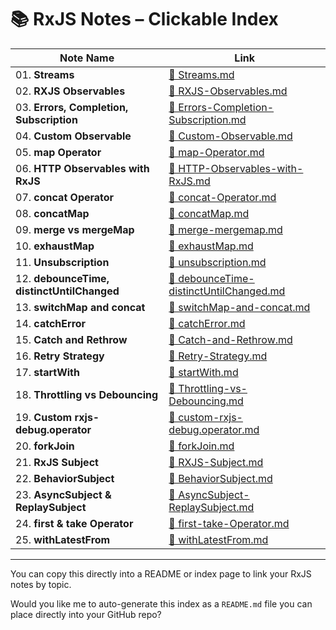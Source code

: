# 📚 RxJS Notes – Clickable Index

| Note Name                                  | Link                                                                                                                                       |
| ------------------------------------------ | ------------------------------------------------------------------------------------------------------------------------------------------ |
| 01. **Streams**                            | [📄 Streams.md](https://github.com/mallajay/rxjs-course/blob/main/Notes/01.Streams.md)                                                     |
| 02. **RXJS Observables**                   | [📄 RXJS-Observables.md](https://github.com/mallajay/rxjs-course/blob/main/Notes/02.RXJS-Observables.md)                                   |
| 03. **Errors, Completion, Subscription**   | [📄 Errors-Completion-Subscription.md](https://github.com/mallajay/rxjs-course/blob/main/Notes/03.Errors-Completion-Subscription.md)       |
| 04. **Custom Observable**                  | [📄 Custom-Observable.md](https://github.com/mallajay/rxjs-course/blob/main/Notes/04.Custom-Observable.md)                                 |
| 05. **map Operator**                       | [📄 map-Operator.md](https://github.com/mallajay/rxjs-course/blob/main/Notes/05.map-Operator.md)                                           |
| 06. **HTTP Observables with RxJS**         | [📄 HTTP-Observables-with-RxJS.md](https://github.com/mallajay/rxjs-course/blob/main/Notes/06.HTTP-Observables-with-RxJS.md)               |
| 07. **concat Operator**                    | [📄 concat-Operator.md](https://github.com/mallajay/rxjs-course/blob/main/Notes/07.concat-Operator.md)                                     |
| 08. **concatMap**                          | [📄 concatMap.md](https://github.com/mallajay/rxjs-course/blob/main/Notes/08.concatMap.md)                                                 |
| 09. **merge vs mergeMap**                  | [📄 merge-mergemap.md](https://github.com/mallajay/rxjs-course/blob/main/Notes/09.merge-mergemap.md)                                       |
| 10. **exhaustMap**                         | [📄 exhaustMap.md](https://github.com/mallajay/rxjs-course/blob/main/Notes/10.exhaustMap.md)                                               |
| 11. **Unsubscription**                     | [📄 unsubscription.md](https://github.com/mallajay/rxjs-course/blob/main/Notes/11.unsubscription.md)                                       |
| 12. **debounceTime, distinctUntilChanged** | [📄 debounceTime-distinctUntilChanged.md](https://github.com/mallajay/rxjs-course/blob/main/Notes/12.debounceTime-distinctUntilChanged.md) |
| 13. **switchMap and concat**               | [📄 switchMap-and-concat.md](https://github.com/mallajay/rxjs-course/blob/main/Notes/13.switchMap-and-concat.md)                           |
| 14. **catchError**                         | [📄 catchError.md](https://github.com/mallajay/rxjs-course/blob/main/Notes/14.catchError.md)                                               |
| 15. **Catch and Rethrow**                  | [📄 Catch-and-Rethrow.md](https://github.com/mallajay/rxjs-course/blob/main/Notes/15.Catch-and-Rethrow.md)                                 |
| 16. **Retry Strategy**                     | [📄 Retry-Strategy.md](https://github.com/mallajay/rxjs-course/blob/main/Notes/16.Retry-Strategy.md)                                       |
| 17. **startWith**                          | [📄 startWith.md](https://github.com/mallajay/rxjs-course/blob/main/Notes/17.startWith.md)                                                 |
| 18. **Throttling vs Debouncing**           | [📄 Throttling-vs-Debouncing.md](https://github.com/mallajay/rxjs-course/blob/main/Notes/18.Throttling-vs-Debouncing.md)                   |
| 19. **Custom rxjs-debug.operator**         | [📄 custom-rxjs-debug.operator.md](https://github.com/mallajay/rxjs-course/blob/main/Notes/19.custom-rxjs-debug.operator.md)               |
| 20. **forkJoin**                           | [📄 forkJoin.md](https://github.com/mallajay/rxjs-course/blob/main/Notes/20.forkJoin.md)                                                   |
| 21. **RxJS Subject**                       | [📄 RXJS-Subject.md](https://github.com/mallajay/rxjs-course/blob/main/Notes/21.RXJS-Subject.md)                                           |
| 22. **BehaviorSubject**                    | [📄 BehaviorSubject.md](https://github.com/mallajay/rxjs-course/blob/main/Notes/22.BehaviorSubject.md)                                     |
| 23. **AsyncSubject & ReplaySubject**       | [📄 AsyncSubject-ReplaySubject.md](https://github.com/mallajay/rxjs-course/blob/main/Notes/23.AsyncSubject-ReplaySubject.md)               |
| 24. **first & take Operator**              | [📄 first-take-Operator.md](https://github.com/mallajay/rxjs-course/blob/main/Notes/24.first-take-Operator.md)                             |
| 25. **withLatestFrom**                     | [📄 withLatestFrom.md](https://github.com/mallajay/rxjs-course/blob/main/Notes/25.withLatestFrom.md)                                       |

---

You can copy this directly into a README or index page to link your RxJS notes by topic.

Would you like me to auto-generate this index as a `README.md` file you can place directly into your GitHub repo?
